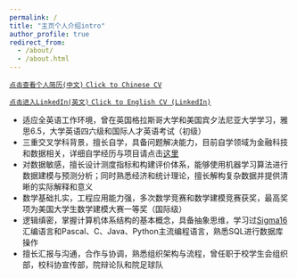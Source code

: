 ```yaml
---
permalink: /
title: "主页个人介绍intro"
author_profile: true
redirect_from: 
  - /about/
  - /about.html
---
```


  
[`点击查看个人简历(中文)` `Click to Chinese CV`](https://upennftz.github.io/cv/)  
  
[`点击进入LinkedIn(英文)` `Click to English CV (LinkedIn)`](https://www.linkedin.com/in/tianzefei/)  
  
* 适应全英语工作环境，曾在英国格拉斯哥大学和美国宾夕法尼亚大学学习，雅思6.5，大学英语四六级和国际人才英语考试（初级）
* 三重交叉学科背景，擅长自学，具备问题解决能力，目前自学领域为金融科技和数据相关，详细自学经历与项目请点击[这里](https://upennftz.github.io/teaching/)
* 对数据敏感，擅长设计测度指标和构建评价体系，能够使用机器学习算法进行数据建模与预测分析；同时熟悉经济和统计理论，擅长解构复杂数据并提供清晰的实际解释和意义
* 数学基础扎实，工程应用能力强，多次数学竞赛和数学建模竞赛获奖，最高奖项为美国大学生数学建模大赛一等奖（国际级）
* 逻辑缜密，掌握计算机体系结构的基本概念，具备抽象思维，学习过[Sigma16](https://jtod.github.io/home/Sigma16/)汇编语言和Pascal、C、Java、Python主流编程语言，熟悉SQL进行数据库操作
* 擅长汇报与沟通，合作与协调，熟悉组织架构与流程，曾任职于校学生会组织部，校科协宣传部，院辩论队和院足球队




